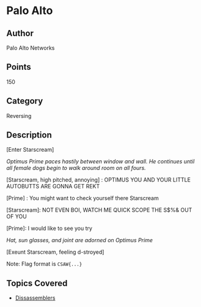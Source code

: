 # Palo Alto
## Author
Palo Alto Networks
## Points
150
## Category
Reversing
## Description
[Enter Starscream]

_Optimus Prime paces hastily between window and wall. He continues until all female dogs begin to walk around room on all fours._

[Starscream, high pitched, annoying] : OPTIMUS YOU AND YOUR LITTLE AUTOBUTTS ARE GONNA GET REKT

[Prime] : You might want to check yourself there Starscream

[Starscream]: NOT EVEN BOI, WATCH ME QUICK SCOPE THE S$%& OUT OF YOU

[Prime]: I would like to see you try

_Hat, sun glasses, and joint are adorned on Optimus Prime_

[Exeunt Starscream, feeling d-stroyed]

Note: Flag format is `CSAW{...}`
## Topics Covered

- [Dissassemblers](/reverse-engineering/what-are-disassemblers/)
